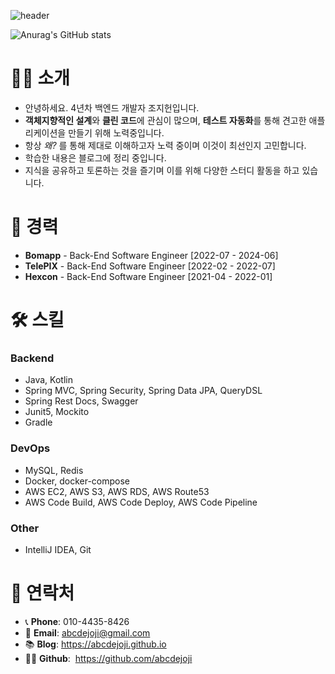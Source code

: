 ![header](https://capsule-render.vercel.app/api?type=transparent&fontColor=00F6FF&height=150&text=Backend%20Developer&fontSize=50)

![Anurag's GitHub stats](https://github-readme-stats.vercel.app/api?username=abcdejoji&theme=radical&show_icons=true)

# 🙇‍♂️ 소개

- 안녕하세요. 4년차 백엔드 개발자 조지헌입니다.
- **객체지향적인 설계**와 **클린 코드**에 관심이 많으며, **테스트 자동화**를 통해 견고한 애플리케이션을 만들기 위해 노력중입니다.
- 항상 _왜?_ 를 통해 제대로 이해하고자 노력 중이며 이것이 최선인지 고민합니다.
- 학습한 내용은 블로그에 정리 중입니다.
- 지식을 공유하고 토론하는 것을 즐기며 이를 위해 다양한 스터디 활동을 하고 있습니다.

# 💼 경력

- **Bomapp** - Back-End Software Engineer \[2022-07 - 2024-06]
- **TelePIX** - Back-End Software Engineer \[2022-02 - 2022-07]
- **Hexcon** - Back-End Software Engineer \[2021-04 - 2022-01]

# 🛠 스킬

### Backend

- Java, Kotlin
- Spring MVC, Spring Security, Spring Data JPA, QueryDSL
- Spring Rest Docs, Swagger
- Junit5, Mockito
- Gradle

### DevOps

- MySQL, Redis
- Docker, docker-compose
- AWS EC2, AWS S3, AWS RDS, AWS Route53
- AWS Code Build, AWS Code Deploy, AWS Code Pipeline

### Other

- IntelliJ IDEA, Git

# 🤝 연락처

- 📞 **Phone**: 010-4435-8426
- 📧 **Email**: abcdejoji@gmail.com
- 📚 **Blog**: https://abcdejoji.github.io
- 👨‍💻 **Github**:  https://github.com/abcdejoji

<!--START_SECTION:waka-->
<!--END_SECTION:waka-->
